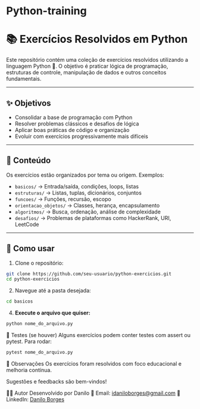 # Python-training

# 📚 Exercícios Resolvidos em Python

Este repositório contém uma coleção de exercícios resolvidos utilizando a linguagem Python 🐍. O objetivo é praticar lógica de programação, estruturas de controle, manipulação de dados e outros conceitos fundamentais.

---

## ✨ Objetivos

- Consolidar a base de programação com Python
- Resolver problemas clássicos e desafios de lógica
- Aplicar boas práticas de código e organização
- Evoluir com exercícios progressivamente mais difíceis

---

## 🧠 Conteúdo

Os exercícios estão organizados por tema ou origem. Exemplos:

- `basicos/` → Entrada/saída, condições, loops, listas
- `estruturas/` → Listas, tuplas, dicionários, conjuntos
- `funcoes/` → Funções, recursão, escopo
- `orientacao_objetos/` → Classes, herança, encapsulamento
- `algoritmos/` → Busca, ordenação, análise de complexidade
- `desafios/` → Problemas de plataformas como HackerRank, URI, LeetCode

---

## 🚀 Como usar

1. Clone o repositório:
```bash
git clone https://github.com/seu-usuario/python-exercicios.git
cd python-exercicios
```

2. Navegue até a pasta desejada:
```bash
cd basicos
```

4. **Execute o arquivo que quiser:**
```bash
python nome_do_arquivo.py
```

🧪 Testes (se houver)
Alguns exercícios podem conter testes com assert ou pytest. Para rodar:
```bash
pytest nome_do_arquivo.py
```

📌 Observações
Os exercícios foram resolvidos com foco educacional e melhoria contínua.

Sugestões e feedbacks são bem-vindos!

👨‍💻 Autor
Desenvolvido por Danilo
📧 Email: idaniloborges@gmail.com
💼 LinkedIn: [Danilo Borges](https://www.linkedin.com/in/danilo-borges-dev-eng/)
